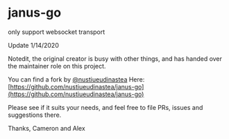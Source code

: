 # janus-go


only support websocket transport

Update 1/14/2020

Notedit, the original creator is busy with other things, and has handed over the maintainer role on this project.


You can find a fork by [@nustiueudinastea](https://github.com/nustiueudinastea)
Here:
[https://github.com/nustiueudinastea/janus-go](https://github.com/nustiueudinastea/janus-go)

Please see if it suits your needs, and feel free to file PRs, issues and suggestions there.

Thanks,
Cameron and Alex



